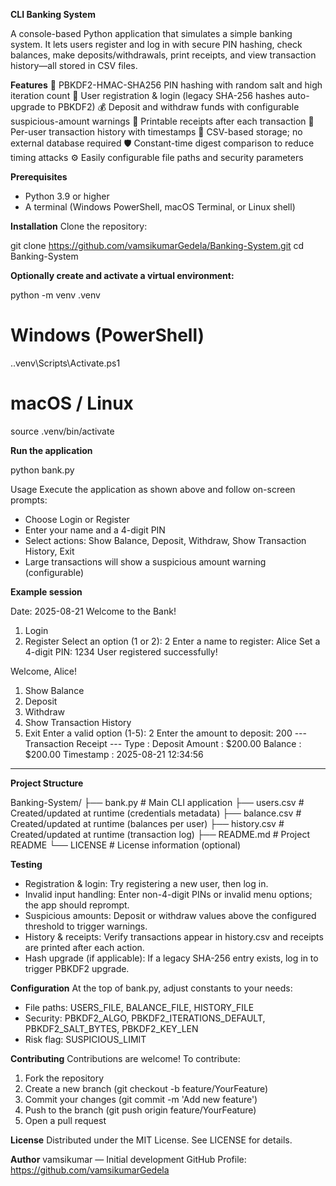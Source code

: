 **CLI Banking System**


A console-based Python application that simulates a simple banking system. It lets users register and log in with secure PIN hashing, check balances, make deposits/withdrawals, print receipts, and view transaction history—all stored in CSV files.

**Features**
🔐 PBKDF2-HMAC-SHA256 PIN hashing with random salt and high iteration count
👤 User registration & login (legacy SHA-256 hashes auto-upgrade to PBKDF2)
💰 Deposit and withdraw funds with configurable suspicious-amount warnings
🧾 Printable receipts after each transaction
📜 Per-user transaction history with timestamps
💾 CSV-based storage; no external database required
🛡️ Constant-time digest comparison to reduce timing attacks
⚙️ Easily configurable file paths and security parameters

**Prerequisites**
- Python 3.9 or higher
- A terminal (Windows PowerShell, macOS Terminal, or Linux shell)

**Installation**
Clone the repository:

  git clone https://github.com/vamsikumarGedela/Banking-System.git
  cd Banking-System
  
**Optionally create and activate a virtual environment:**

  python -m venv .venv
  # Windows (PowerShell)
  .\.venv\Scripts\Activate.ps1
  # macOS / Linux
  source .venv/bin/activate

**Run the application**

  python bank.py

Usage
Execute the application as shown above and follow on-screen prompts:

- Choose Login or Register
- Enter your name and a 4-digit PIN
- Select actions: Show Balance, Deposit, Withdraw, Show Transaction History, Exit
- Large transactions will show a suspicious amount warning (configurable)

**Example session**

  Date: 2025-08-21
  Welcome to the Bank!

  1. Login
  2. Register
  Select an option (1 or 2): 2
  Enter a name to register: Alice
  Set a 4-digit PIN: 1234
  User registered successfully!

  Welcome, Alice!
  1. Show Balance
  2. Deposit
  3. Withdraw
  4. Show Transaction History
  5. Exit
  Enter a valid option (1-5): 2
  Enter the amount to deposit: 200
  --- Transaction Receipt ---
  Type      : Deposit
  Amount    : $200.00
  Balance   : $200.00
  Timestamp : 2025-08-21 12:34:56
  ---------------------------

**Project Structure**

 Banking-System/
  ├── bank.py            # Main CLI application
  ├── users.csv          # Created/updated at runtime (credentials metadata)
  ├── balance.csv        # Created/updated at runtime (balances per user)
  ├── history.csv        # Created/updated at runtime (transaction log)
  ├── README.md          # Project README
  └── LICENSE            # License information (optional)

**Testing**
- Registration & login: Try registering a new user, then log in.
- Invalid input handling: Enter non-4-digit PINs or invalid menu options; the app should reprompt.
- Suspicious amounts: Deposit or withdraw values above the configured threshold to trigger warnings.
- History & receipts: Verify transactions appear in history.csv and receipts are printed after each action.
- Hash upgrade (if applicable): If a legacy SHA-256 entry exists, log in to trigger PBKDF2 upgrade.

**Configuration**
At the top of bank.py, adjust constants to your needs:
- File paths: USERS_FILE, BALANCE_FILE, HISTORY_FILE
- Security: PBKDF2_ALGO, PBKDF2_ITERATIONS_DEFAULT, PBKDF2_SALT_BYTES, PBKDF2_KEY_LEN
- Risk flag: SUSPICIOUS_LIMIT

**Contributing**
Contributions are welcome! To contribute:

1. Fork the repository
2. Create a new branch (git checkout -b feature/YourFeature)
3. Commit your changes (git commit -m 'Add new feature')
4. Push to the branch (git push origin feature/YourFeature)
5. Open a pull request

**License**
Distributed under the MIT License. See LICENSE for details.

**Author**
vamsikumar — Initial development
GitHub Profile: https://github.com/vamsikumarGedela
